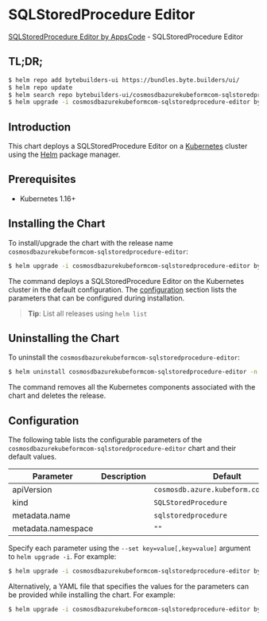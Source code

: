 # SQLStoredProcedure Editor

[SQLStoredProcedure Editor by AppsCode](https://byte.builders) - SQLStoredProcedure Editor

## TL;DR;

```bash
$ helm repo add bytebuilders-ui https://bundles.byte.builders/ui/
$ helm repo update
$ helm search repo bytebuilders-ui/cosmosdbazurekubeformcom-sqlstoredprocedure-editor --version=v0.4.16
$ helm upgrade -i cosmosdbazurekubeformcom-sqlstoredprocedure-editor bytebuilders-ui/cosmosdbazurekubeformcom-sqlstoredprocedure-editor -n default --create-namespace --version=v0.4.16
```

## Introduction

This chart deploys a SQLStoredProcedure Editor on a [Kubernetes](http://kubernetes.io) cluster using the [Helm](https://helm.sh) package manager.

## Prerequisites

- Kubernetes 1.16+

## Installing the Chart

To install/upgrade the chart with the release name `cosmosdbazurekubeformcom-sqlstoredprocedure-editor`:

```bash
$ helm upgrade -i cosmosdbazurekubeformcom-sqlstoredprocedure-editor bytebuilders-ui/cosmosdbazurekubeformcom-sqlstoredprocedure-editor -n default --create-namespace --version=v0.4.16
```

The command deploys a SQLStoredProcedure Editor on the Kubernetes cluster in the default configuration. The [configuration](#configuration) section lists the parameters that can be configured during installation.

> **Tip**: List all releases using `helm list`

## Uninstalling the Chart

To uninstall the `cosmosdbazurekubeformcom-sqlstoredprocedure-editor`:

```bash
$ helm uninstall cosmosdbazurekubeformcom-sqlstoredprocedure-editor -n default
```

The command removes all the Kubernetes components associated with the chart and deletes the release.

## Configuration

The following table lists the configurable parameters of the `cosmosdbazurekubeformcom-sqlstoredprocedure-editor` chart and their default values.

|     Parameter      | Description |                      Default                      |
|--------------------|-------------|---------------------------------------------------|
| apiVersion         |             | <code>cosmosdb.azure.kubeform.com/v1alpha1</code> |
| kind               |             | <code>SQLStoredProcedure</code>                   |
| metadata.name      |             | <code>sqlstoredprocedure</code>                   |
| metadata.namespace |             | <code>""</code>                                   |


Specify each parameter using the `--set key=value[,key=value]` argument to `helm upgrade -i`. For example:

```bash
$ helm upgrade -i cosmosdbazurekubeformcom-sqlstoredprocedure-editor bytebuilders-ui/cosmosdbazurekubeformcom-sqlstoredprocedure-editor -n default --create-namespace --version=v0.4.16 --set apiVersion=cosmosdb.azure.kubeform.com/v1alpha1
```

Alternatively, a YAML file that specifies the values for the parameters can be provided while
installing the chart. For example:

```bash
$ helm upgrade -i cosmosdbazurekubeformcom-sqlstoredprocedure-editor bytebuilders-ui/cosmosdbazurekubeformcom-sqlstoredprocedure-editor -n default --create-namespace --version=v0.4.16 --values values.yaml
```

